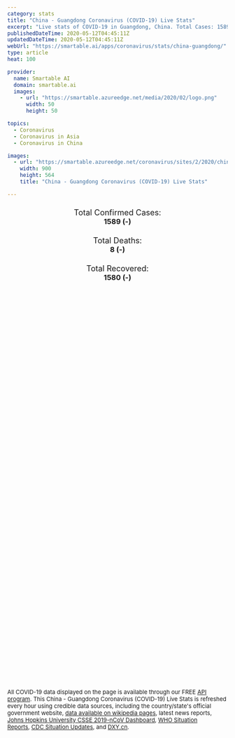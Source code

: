 ```yaml
---
category: stats
title: "China - Guangdong Coronavirus (COVID-19) Live Stats"
excerpt: "Live stats of COVID-19 in Guangdong, China. Total Cases: 1589 (-), Deaths: 8 (-), Recoveries: 1580(-)."
publishedDateTime: 2020-05-12T04:45:11Z
updatedDateTime: 2020-05-12T04:45:11Z
webUrl: "https://smartable.ai/apps/coronavirus/stats/china-guangdong/"
type: article
heat: 100

provider:
  name: Smartable AI
  domain: smartable.ai
  images:
    - url: "https://smartable.azureedge.net/media/2020/02/logo.png"
      width: 50
      height: 50

topics:
  - Coronavirus
  - Coronavirus in Asia
  - Coronavirus in China

images:
  - url: "https://smartable.azureedge.net/coronavirus/sites/2/2020/china-guangdong.jpg"
    width: 900
    height: 564
    title: "China - Guangdong Coronavirus (COVID-19) Live Stats"

---
```

<div class="total-stats" style="text-align: center;">
    <h3>
	    <div style="font-size: 18px; font-weight: 400;">Total Confirmed Cases:</div>
	    1589 (-)
    </h3>
    <h3>
	    <div style="font-size: 18px; font-weight: 400;">Total Deaths:</div>
	    8 (-)
    </h3>
    <h3>
	    <div style="font-size: 18px; font-weight: 400;">Total Recovered:</div>
	    1580 (-)
    </h3>
</div>

<script type="text/javascript" src="https://www.gstatic.com/charts/loader.js"></script>

<div id="time_series_chart" style="width: 100%; height: 400px;"></div>
<script type="text/javascript">
  google.charts.load('current', {'packages':['corechart']});
  google.charts.setOnLoadCallback(drawChart);
  function drawChart() {
    var data = google.visualization.arrayToDataTable([
      ['Date', 'Total Cases', 'Total Deaths', 'Total Recovered'],
      ['1/22/2020', 26, 0, 0],['1/23/2020', 32, 0, 2],['1/24/2020', 53, 0, 2],['1/25/2020', 78, 0, 2],['1/26/2020', 111, 0, 2],['1/27/2020', 151, 0, 4],['1/28/2020', 207, 0, 4],['1/29/2020', 277, 0, 5],['1/30/2020', 354, 0, 10],['1/31/2020', 436, 0, 11],['2/1/2020', 535, 0, 14],['2/2/2020', 632, 0, 15],['2/3/2020', 725, 0, 21],['2/4/2020', 813, 0, 30],['2/5/2020', 895, 0, 49],['2/6/2020', 970, 0, 69],['2/7/2020', 1034, 1, 88],['2/8/2020', 1095, 1, 112],['2/9/2020', 1131, 1, 141],['2/10/2020', 1159, 1, 167],['2/11/2020', 1177, 1, 212],['2/12/2020', 1219, 1, 275],['2/13/2020', 1241, 2, 314],['2/14/2020', 1261, 2, 362],['2/15/2020', 1294, 2, 410],['2/16/2020', 1316, 2, 465],['2/17/2020', 1322, 4, 524],['2/18/2020', 1328, 4, 565],['2/19/2020', 1331, 5, 606],['2/20/2020', 1332, 5, 642],['2/21/2020', 1333, 5, 690],['2/22/2020', 1339, 5, 728],['2/23/2020', 1342, 6, 755],['2/24/2020', 1345, 6, 786],['2/25/2020', 1347, 7, 822],['2/26/2020', 1347, 7, 851],['2/27/2020', 1347, 7, 890],['2/28/2020', 1348, 7, 935],['2/29/2020', 1349, 7, 983],['3/1/2020', 1349, 7, 1016],['3/2/2020', 1350, 7, 1059],['3/3/2020', 1350, 7, 1101],['3/4/2020', 1350, 7, 1133],['3/5/2020', 1351, 7, 1181],['3/6/2020', 1352, 7, 1216],['3/7/2020', 1352, 7, 1237],['3/8/2020', 1352, 7, 1256],['3/9/2020', 1352, 8, 1260],['3/10/2020', 1353, 8, 1274],['3/11/2020', 1356, 8, 1282],['3/12/2020', 1356, 8, 1289],['3/13/2020', 1356, 8, 1299],['3/14/2020', 1357, 8, 1303],['3/15/2020', 1361, 8, 1306],['3/16/2020', 1364, 8, 1307],['3/17/2020', 1369, 8, 1312],['3/18/2020', 1378, 8, 1318],['3/19/2020', 1392, 8, 1325],['3/20/2020', 1399, 8, 1325],['3/21/2020', 1407, 8, 1329],['3/22/2020', 1413, 8, 1332],['3/23/2020', 1415, 8, 1332],['3/24/2020', 1428, 8, 1333],['3/25/2020', 1444, 8, 1336],['3/26/2020', 1448, 8, 1336],['3/27/2020', 1467, 8, 1341],['3/28/2020', 1475, 8, 1349],['3/29/2020', 1484, 8, 1351],['3/30/2020', 1490, 8, 1355],['3/31/2020', 1494, 8, 1356],['4/1/2020', 1507, 8, 1365],['4/2/2020', 1507, 8, 1365],['4/3/2020', 1507, 8, 1365],['4/4/2020', 1507, 8, 1365],['4/5/2020', 1507, 8, 1365],['4/6/2020', 1507, 8, 1365],['4/7/2020', 1507, 8, 1365],['4/8/2020', 1507, 8, 1365],['4/9/2020', 1507, 8, 1365],['4/10/2020', 1548, 8, 1437],['4/11/2020', 1552, 8, 1443],['4/12/2020', 1552, 8, 1443],['4/13/2020', 1564, 8, 1458],['4/14/2020', 1566, 8, 1462],['4/15/2020', 1571, 8, 1471],['4/16/2020', 1577, 8, 1475],['4/17/2020', 1579, 8, 1482],['4/18/2020', 1580, 8, 1490],['4/19/2020', 1581, 8, 1494],['4/20/2020', 1582, 8, 1501],['4/21/2020', 1582, 8, 1511],['4/22/2020', 1584, 8, 1518],['4/23/2020', 1585, 8, 1528],['4/24/2020', 1585, 8, 1528],['4/25/2020', 1586, 8, 1542],['4/26/2020', 1587, 8, 1542],['4/27/2020', 1587, 8, 1547],['4/28/2020', 1588, 8, 1554],['4/29/2020', 1588, 8, 1557],['4/30/2020', 1588, 8, 1565],['5/1/2020', 1588, 8, 1566],['5/2/2020', 1588, 8, 1567],['5/3/2020', 1588, 8, 1569],['5/4/2020', 1588, 8, 1571],['5/5/2020', 1588, 8, 1575],['5/6/2020', 1589, 8, 1580],['5/7/2020', 1589, 8, 1580],['5/8/2020', 1589, 8, 1580],['5/9/2020', 1589, 8, 1580],['5/10/2020', 1589, 8, 1580],['5/11/2020', 1589, 8, 1580],
    ]);
    var options = {
      curveType: 'none',
      chartArea: {'width': '80%', 'height': '80%'},
      legend: { position: 'top' },
      lineWidth: 5,
      colors: ['#f60109', '#444444', '#81B71F']
    };
    var chart = new google.visualization.LineChart(document.getElementById('time_series_chart'));
    chart.draw(data, options);
  }
</script>

<div id="geo_chart" style="width: 100%; height: 500px;"></div>
<script type="text/javascript">
  google.charts.load('current', {
    'packages':['geochart'],
    'mapsApiKey': 'AIzaSyDk1HhVhLaveyKrUhhHZ5YwzIpEcbdal6U'
  });
  google.charts.setOnLoadCallback(drawRegionsMap);
  function drawRegionsMap() {
    var data = google.visualization.arrayToDataTable([
      ['Location', 'Total Cases', 'Total Deaths'],
      ["Guangdong Sheng", 1589, 8]
    ]);
    var options = {
      backgroundColor: {fill:'transparent',stroke:'#FFF' ,strokeWidth:0 }, 
      region: 'CN',
      resolution: 'provinces', 
      legend: 'none',
      colorAxis: {
          colors: ['#FFE2E2', '#f60109']
      }
    };
    var chart = new google.visualization.GeoChart(document.getElementById('geo_chart'));
    chart.draw(data, options);
  };
</script>



<span style="font-size: 13px">All COVID-19 data displayed on the page is available through our FREE <a href="https://developer.smartable.ai">API program</a>. This China - Guangdong Coronavirus (COVID-19) Live Stats is refreshed every hour using credible data sources, including the country/state's official government website, <a href="https://en.wikipedia.org/wiki/2019%E2%80%9320_coronavirus_pandemic" target="_blank">data available on wikipedia pages</a>, latest news reports, <a href="https://systems.jhu.edu/research/public-health/ncov/" target="_blank">Johns Hopkins University CSSE 2019-nCoV Dashboard</a>, <a href="https://www.who.int/emergencies/diseases/novel-coronavirus-2019/situation-reports" target="_blank">WHO Situation Reports</a>, <a href="https://www.cdc.gov/coronavirus/2019-ncov/index.html" target="_blank">CDC Situation Updates</a>, and <a href="https://ncov.dxy.cn/ncovh5/view/pneumonia" target="_blank">DXY.cn</a>.</span>

